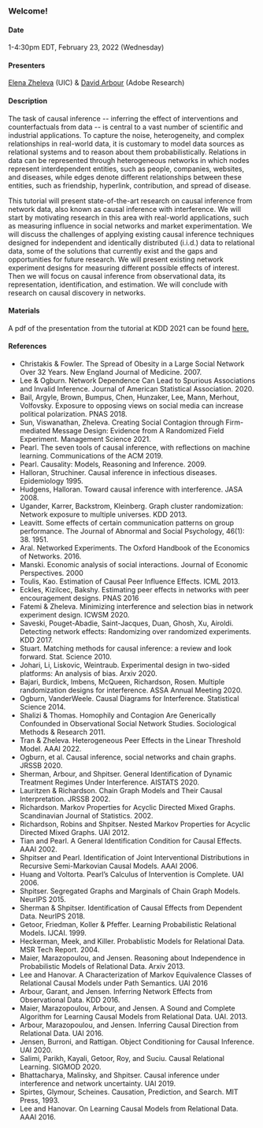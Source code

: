 ### Welcome!

<h4>Date</h4>

1-4:30pm EDT, February 23, 2022 (Wednesday)

<h4>Presenters</h4>

<a href="https://www.cs.uic.edu/~elena/">Elena Zheleva</a>  (UIC) & <a href="https://darbour.github.io">David Arbour</a> (Adobe Research)

<h4>Description</h4>

The task of causal inference -- inferring the effect of interventions and counterfactuals from data -- is central to a vast number of scientific and industrial applications. To capture the noise, heterogeneity, and complex relationships in real-world data, it is customary to model data sources as relational systems and to reason about them probabilistically. Relations in data can be represented through heterogeneous networks in which nodes represent interdependent entities, such as people, companies, websites, and diseases, while edges denote different relationships between these entities, such as friendship, hyperlink, contribution, and spread of disease. <br>

This tutorial will present state-of-the-art research on causal inference from network data, also known as causal inference with interference. We will start by motivating research in this area with real-world applications, such as measuring influence in social networks and market experimentation. We will discuss the challenges of applying existing causal
inference techniques designed for independent and identically distributed (i.i.d.) data to relational data, some of the solutions that currently exist and the gaps and opportunities for future research. We will present existing network experiment designs for measuring different possible effects of interest. Then we will focus on causal inference from observational data, its representation, identification, and estimation. We will conclude with research on causal discovery in networks.

<h4>Materials</h4>

A pdf of the presentation from the tutorial at KDD 2021 can be found <a href="KDD2021-Tutorial.pdf">here.</a>

<h4>References</h4>

* Christakis & Fowler. The Spread of Obesity in a Large Social Network Over 32 Years. New England Journal of Medicine. 2007.
* Lee & Ogburn. Network Dependence Can Lead to Spurious Associations and Invalid Inference. Journal of American Statistical Association. 2020.
* Bail, Argyle, Brown, Bumpus, Chen, Hunzaker, Lee, Mann, Merhout, Volfovsky. Exposure to opposing views on social media can increase political polarization. PNAS 2018.
* Sun, Viswanathan, Zheleva. Creating Social Contagion through Firm-mediated Message Design: Evidence from A Randomized Field Experiment. Management Science 2021.
* Pearl. The seven tools of causal inference, with reflections on machine learning. Communications of the ACM 2019.
* Pearl. Causality: Models, Reasoning and Inference. 2009.
* Halloran, Struchiner. Causal inference in infectious diseases. Epidemiology 1995.
* Hudgens, Halloran. Toward causal inference with interference. JASA 2008.
* Ugander, Karrer, Backstrom, Kleinberg. Graph cluster randomization: Network exposure to multiple universes. KDD 2013.
* Leavitt. Some effects of certain communication patterns on group performance. The Journal of Abnormal and Social Psychology, 46(1): 38. 1951.
* Aral. Networked Experiments. The Oxford Handbook of the Economics of Networks. 2016.
* Manski. Economic analysis of social interactions. Journal of Economic Perspectives. 2000  
* Toulis, Kao. Estimation of Causal Peer Influence Effects. ICML 2013.
* Eckles, Kizilcec, Bakshy. Estimating peer effects in networks with peer encouragement designs. PNAS 2016
* Fatemi & Zheleva. Minimizing interference and selection bias in network experiment design. ICWSM 2020.
* Saveski, Pouget-Abadie, Saint-Jacques, Duan, Ghosh, Xu, Airoldi. Detecting network effects: Randomizing over randomized experiments. KDD 2017.
* Stuart. Matching methods for causal inference: a review and look forward. Stat. Science 2010.
* Johari, Li, Liskovic, Weintraub. Experimental design in two-sided platforms: An analysis of bias. Arxiv 2020.
* Bajari, Burdick, Imbens, McQueen, Richardson, Rosen. Multiple randomization designs for interference. ASSA Annual Meeting 2020. 
* Ogburn, VanderWeele. Causal Diagrams for Interference. Statistical Science 2014.
* Shalizi & Thomas. Homophily and Contagion Are Generically Confounded in Observational Social Network Studies. Sociological Methods & Research 2011.
* Tran & Zheleva. Heterogeneous Peer Effects in the Linear Threshold Model. AAAI 2022.
* Ogburn, et al. Causal inference, social networks and chain graphs. JRSSB 2020.
* Sherman, Arbour, and Shpitser. General Identification of Dynamic Treatment Regimes Under Interference. AISTATS 2020.
* Lauritzen & Richardson. Chain Graph Models and Their Causal Interpretation. JRSSB 2002.
* Richardson. Markov Properties for Acyclic Directed Mixed Graphs. Scandinavian Journal of Statistics. 2002.
* Richardson, Robins and Shpitser. Nested Markov Properties for Acyclic Directed Mixed Graphs. UAI 2012.
* Tian and Pearl. A General Identification Condition for Causal Effects. AAAI 2002.
* Shpitser and Pearl. Identification of Joint Interventional Distributions in Recursive Semi-Markovian Causal Models. AAAI 2006.
* Huang and Voltorta. Pearl’s Calculus of Intervention is Complete. UAI 2006.
* Shpitser. Segregated Graphs and Marginals of Chain Graph Models. NeurIPS 2015.
* Sherman & Shpitser. Identification of Causal Effects from Dependent Data. NeurIPS 2018.
* Getoor, Friedman, Koller & Pfeffer. Learning Probabilistic Relational Models. IJCAI. 1999.
* Heckerman, Meek, and Killer. Probablistic Models for Relational Data. MSR Tech Report. 2004.
* Maier, Marazopoulou, and Jensen. Reasoning about Independence in Probabilistic Models of Relational Data. Arxiv 2013.
* Lee and Hanovar. A Characterization of Markov Equivalence Classes of Relational Causal Models under Path Semantics. UAI 2016
* Arbour, Garant, and Jensen. Inferring Network Effects from Observational Data. KDD 2016.
* Maier, Marazopoulou, Arbour, and Jensen. A Sound and Complete Algorithm for Learning Causal Models from Relational Data. UAI. 2013.
* Arbour, Marazopoulou, and Jensen. Inferring Causal Direction from Relational Data. UAI 2016.
* Jensen, Burroni, and Rattigan. Object Conditioning for Causal Inference. UAI 2020.
* Salimi, Parikh, Kayali, Getoor, Roy, and Suciu. Causal Relational Learning. SIGMOD 2020.
* Bhattacharya, Malinsky, and Shpitser. Causal inference under interference and network uncertainty. UAI 2019.
* Spirtes, Glymour, Scheines. Causation, Prediction, and Search. MIT Press, 1993.
* Lee and Hanovar. On Learning Causal Models from Relational Data. AAAI 2016.


